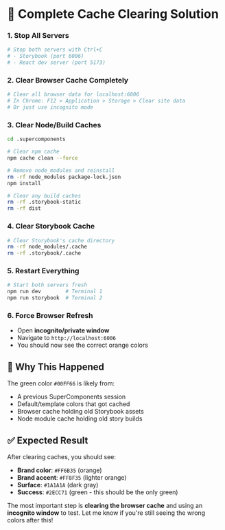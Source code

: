 # 🔧 Complete Cache Clearing Solution

### 1. **Stop All Servers**
```bash
# Stop both servers with Ctrl+C
# - Storybook (port 6006)
# - React dev server (port 5173)
```

### 2. **Clear Browser Cache Completely**
```bash
# Clear all browser data for localhost:6006
# In Chrome: F12 > Application > Storage > Clear site data
# Or just use incognito mode
```

### 3. **Clear Node/Build Caches**
```bash
cd .supercomponents

# Clear npm cache
npm cache clean --force

# Remove node_modules and reinstall
rm -rf node_modules package-lock.json
npm install

# Clear any build caches
rm -rf .storybook-static
rm -rf dist
```

### 4. **Clear Storybook Cache**
```bash
# Clear Storybook's cache directory
rm -rf node_modules/.cache
rm -rf .storybook/.cache
```

### 5. **Restart Everything**
```bash
# Start both servers fresh
npm run dev        # Terminal 1
npm run storybook  # Terminal 2
```

### 6. **Force Browser Refresh**
- Open **incognito/private window**
- Navigate to `http://localhost:6006`
- You should now see the correct orange colors

## 🎯 Why This Happened

The green color `#00FF66` is likely from:
- A previous SuperComponents session
- Default/template colors that got cached
- Browser cache holding old Storybook assets
- Node module cache holding old story builds

## ✅ Expected Result

After clearing caches, you should see:
- **Brand color**: `#FF6B35` (orange)
- **Brand accent**: `#FF8F35` (lighter orange)
- **Surface**: `#1A1A1A` (dark gray)
- **Success**: `#2ECC71` (green - this should be the only green)

The most important step is **clearing the browser cache** and using an **incognito window** to test. Let me know if you're still seeing the wrong colors after this!